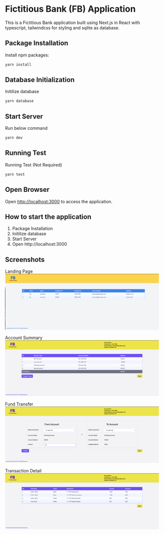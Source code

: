
# Fictitious Bank (FB) Application

This is a Fictitious Bank application built using Next.js in React with typescript, tailwindcss for styling and sqlite as database.

## Package Installation
Install npm packages:

```bash
yarn install
```

## Database Initialization
Initilize database

```bash
yarn database
```

## Start Server

Run below command
```sh
yarn dev
```

## Running Test
Running Test (Not Required)

```bash
yarn test
```



## Open Browser

Open [http://localhost:3000](http://localhost:3000) to access the application.


## How to start the application
1) Package Installation
2) Initilize database
3) Start Server
4) Open http://localhost:3000


## Screenshots
Landing Page
![Landing Page.](/images/landing-page.png "Landing Page.")

Account Summary
![Account Summary.](/images/account-summary.png "Account Summary.")

Fund Transfer
![Fund Transfer.](/images/fund-transfer.png "Fund Transfer.")

Transaction Detail
![Transaction Detail.](/images/transaction-detail.png "Transaction Detail.")